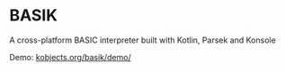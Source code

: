 # BASIK

A cross-platform BASIC interpreter built with Kotlin, Parsek and Konsole

Demo: [kobjects.org/basik/demo/](https://kobjects.org/basik/demo/)